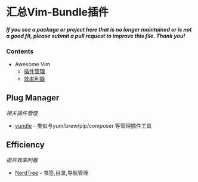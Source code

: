 # 汇总Vim-Bundle插件

#### *If you see a package or project here that is no longer maintained or is not a good fit, please submit a pull request to improve this file. Thank you!*

### Contents

- Awesome Vim
    - [插件管理](#plug-manager)
    - [效率利器](#efficiency)



## Plug Manager

*相关插件管理*

* [vundle](https://github.com/VundleVim/Vundle.vim.git) - 类似与yum/brew/pip/composer 等管理插件工具

## Efficiency

*提升效率利器*

* [NerdTree](https://github.com/scrooloose/nerdtree.git) - 书签,目录,导航管理
